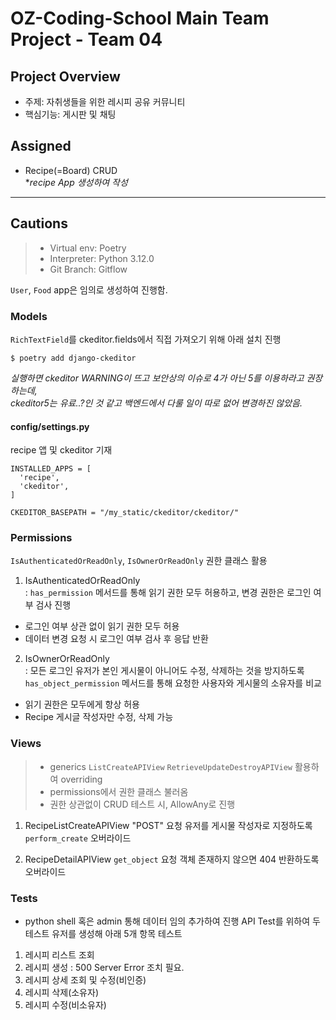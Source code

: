 # OZ-Coding-School Main Team Project - Team 04

## Project Overview
- 주제: 자취생들을 위한 레시피 공유 커뮤니티
- 핵심기능: 게시판 및 채팅

## Assigned
- Recipe(=Board) CRUD <br>
**recipe App 생성하여 작성*
  
---
## Cautions
> * Virtual env: Poetry
> * Interpreter: Python 3.12.0
> * Git Branch: Gitflow

`User`, `Food` app은 임의로 생성하여 진행함.

### Models

`RichTextField`를 ckeditor.fields에서 직접 가져오기 위해 아래 설치 진행
```
$ poetry add django-ckeditor
```

*실행하면 ckeditor WARNING이 뜨고 보안상의 이슈로 4가 아닌 5를 이용하라고 권장하는데, <br> 
ckeditor5는 유료..?인 것 같고 백엔드에서 다룰 일이 따로 없어 변경하진 않았음.*

#### config/settings.py
recipe 앱 및 ckeditor 기재
```
INSTALLED_APPS = [
  'recipe',
  'ckeditor',
]

CKEDITOR_BASEPATH = "/my_static/ckeditor/ckeditor/"
```

### Permissions
`IsAuthenticatedOrReadOnly`, `IsOwnerOrReadOnly` 권한 클래스 활용
1. IsAuthenticatedOrReadOnly <br>
  : `has_permission` 메서드를 통해 읽기 권한 모두 허용하고, 변경 권한은 로그인 여부 검사 진행
  - 로그인 여부 상관 없이 읽기 권한 모두 허용
  - 데이터 변경 요청 시 로그인 여부 검사 후 응답 반환
2. IsOwnerOrReadOnly <br>
  : 모든 로그인 유저가 본인 게시물이 아니어도 수정, 삭제하는 것을 방지하도록 `has_object_permission` 메서드를 통해 요청한 사용자와 게시물의 소유자를 비교
  - 읽기 권한은 모두에게 항상 허용
  - Recipe 게시글 작성자만 수정, 삭제 가능


### Views
> - generics `ListCreateAPIView` `RetrieveUpdateDestroyAPIView` 활용하여 overriding
> - permissions에서 권한 클래스 불러옴
> - 권한 상관없이 CRUD 테스트 시, AllowAny로 진행

1. RecipeListCreateAPIView
   "POST" 요청 유저를 게시물 작성자로 지정하도록 `perform_create` 오버라이드

2. RecipeDetailAPIView
   `get_object` 요청 객체 존재하지 않으면 404 반환하도록 오버라이드

### Tests
- python shell 혹은 admin 통해 데이터 임의 추가하여 진행
API Test를 위하여 두 테스트 유저를 생성해 아래 5개 항목 테스트 
1. 레시피 리스트 조회
2. 레시피 생성 : 500 Server Error 조치 필요.
3. 레시피 상세 조회 및 수정(비인증)
4. 레시피 삭제(소유자)
5. 레시피 수정(비소유자)
